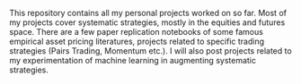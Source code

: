 This repository contains all my personal projects worked on so far. Most of my projects cover systematic strategies, mostly in the equities and futures space.
There are a few paper replication notebooks of some famous empirical asset pricing literatures, projects related to specific trading strategies 
(Pairs Trading, Momentum etc.). I will also post projects related to my experimentation of machine learning in augmenting systematic strategies. 
